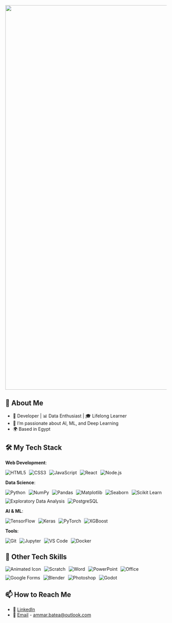 <p align="center">
  <img src="https://github.com/user-attachments/assets/71f68e9e-d361-423d-b619-389561cea966" alt="Ammar Yasser" width="1200"/>
</p>



## 🎯 About Me
- 🔧 Developer | 📊 Data Enthusiast | 🎓 Lifelong Learner
- 🧠 I’m passionate about AI, ML, and Deep Learning
- 🌍 Based in Egypt

## 🛠️ My Tech Stack

**Web Development**:
<div style="display: flex; flex-wrap: wrap; gap: 10px;">
  <img src="https://img.shields.io/badge/HTML5-E34F26?style=for-the-badge&logo=html5&logoColor=white" alt="HTML5" style="transition: transform 0.3s ease;"/>
  <img src="https://img.shields.io/badge/CSS3-1572B6?style=for-the-badge&logo=css3&logoColor=white" alt="CSS3" style="transition: transform 0.3s ease;"/>
  <img src="https://img.shields.io/badge/JavaScript-F7DF1E?style=for-the-badge&logo=javascript&logoColor=black" alt="JavaScript" style="transition: transform 0.3s ease;"/>
  <img src="https://img.shields.io/badge/React-61DAFB?style=for-the-badge&logo=react&logoColor=black" alt="React" style="transition: transform 0.3s ease;"/>
  <img src="https://img.shields.io/badge/Node.js-339933?style=for-the-badge&logo=node.js&logoColor=white" alt="Node.js" style="transition: transform 0.3s ease;"/>
</div>

**Data Science**:
<div style="display: flex; flex-wrap: wrap; gap: 10px;">
  <img src="https://img.shields.io/badge/Python-3776AB?style=for-the-badge&logo=python&logoColor=white" alt="Python" style="transition: transform 0.3s ease;"/>
  <img src="https://img.shields.io/badge/NumPy-013243?style=for-the-badge&logo=numpy&logoColor=white" alt="NumPy" style="transition: transform 0.3s ease;"/>
  <img src="https://img.shields.io/badge/Pandas-150458?style=for-the-badge&logo=pandas&logoColor=white" alt="Pandas" style="transition: transform 0.3s ease;"/>
  <img src="https://img.shields.io/badge/Matplotlib-003B57?style=for-the-badge&logo=matplotlib&logoColor=white" alt="Matplotlib" style="transition: transform 0.3s ease;"/>
  <img src="https://img.shields.io/badge/Seaborn-FF9E3D?style=for-the-badge&logo=seaborn&logoColor=white" alt="Seaborn" style="transition: transform 0.3s ease;"/>
  <img src="https://img.shields.io/badge/Scikit%20Learn-F7931E?style=for-the-badge&logo=scikit-learn&logoColor=white" alt="Scikit Learn" style="transition: transform 0.3s ease;"/>
  <img src="https://img.shields.io/badge/EDA-000000?style=for-the-badge&logo=python&logoColor=white" alt="Exploratory Data Analysis" style="transition: transform 0.3s ease;"/>
  <img src="https://img.shields.io/badge/PostgreSQL-4169E1?style=for-the-badge&logo=postgresql&logoColor=white" alt="PostgreSQL" style="transition: transform 0.3s ease;"/>
</div>

**AI & ML**:
<div style="display: flex; flex-wrap: wrap; gap: 10px;">
  <img src="https://img.shields.io/badge/TensorFlow-FF6F00?style=for-the-badge&logo=tensorflow&logoColor=white" alt="TensorFlow" style="transition: transform 0.3s ease;"/>
  <img src="https://img.shields.io/badge/Keras-D00000?style=for-the-badge&logo=keras&logoColor=white" alt="Keras" style="transition: transform 0.3s ease;"/>
  <img src="https://img.shields.io/badge/PyTorch-EE4C2C?style=for-the-badge&logo=pytorch&logoColor=white" alt="PyTorch" style="transition: transform 0.3s ease;"/>
  <img src="https://img.shields.io/badge/XGBoost-FF9900?style=for-the-badge&logo=xgboost&logoColor=white" alt="XGBoost" style="transition: transform 0.3s ease;"/>
</div>

**Tools**:
<div style="display: flex; flex-wrap: wrap; gap: 10px;">
  <img src="https://img.shields.io/badge/Git-F05032?style=for-the-badge&logo=git&logoColor=white" alt="Git" style="transition: transform 0.3s ease;"/>
  <img src="https://img.shields.io/badge/Jupyter-F37626?style=for-the-badge&logo=jupyter&logoColor=white" alt="Jupyter" style="transition: transform 0.3s ease;"/>
  <img src="https://img.shields.io/badge/VS%20Code-007ACC?style=for-the-badge&logo=visual-studio-code&logoColor=white" alt="VS Code" style="transition: transform 0.3s ease;"/>
  <img src="https://img.shields.io/badge/Docker-2496ED?style=for-the-badge&logo=docker&logoColor=white" alt="Docker" style="transition: transform 0.3s ease;"/>
</div>

## 🌟 Other Tech Skills
<div style="display: flex; flex-wrap: wrap; gap: 10px;">
  <img src="https://media.giphy.com/media/your-animated-icon.gif" alt="Animated Icon" style="transition: transform 0.3s ease;"/>
  <img src="https://img.shields.io/badge/Scratch-FFC107?style=for-the-badge&logo=scratch&logoColor=black" alt="Scratch" style="transition: transform 0.3s ease;"/>
  <img src="https://img.shields.io/badge/Word-0078D4?style=for-the-badge&logo=microsoft-word&logoColor=white" alt="Word" style="transition: transform 0.3s ease;"/>
  <img src="https://img.shields.io/badge/PowerPoint-FF0000?style=for-the-badge&logo=microsoft-powerpoint&logoColor=white" alt="PowerPoint" style="transition: transform 0.3s ease;"/>
  <img src="https://img.shields.io/badge/Office-0078D4?style=for-the-badge&logo=microsoft-office&logoColor=white" alt="Office" style="transition: transform 0.3s ease;"/>
  <img src="https://img.shields.io/badge/Google%20Forms-4285F4?style=for-the-badge&logo=google-forms&logoColor=white" alt="Google Forms" style="transition: transform 0.3s ease;"/>
  <img src="https://img.shields.io/badge/Blender-F5792A?style=for-the-badge&logo=blender&logoColor=white" alt="Blender" style="transition: transform 0.3s ease;"/>
  <img src="https://img.shields.io/badge/Photoshop-31A8FF?style=for-the-badge&logo=adobe-photoshop&logoColor=white" alt="Photoshop" style="transition: transform 0.3s ease;"/>
  <img src="https://img.shields.io/badge/Godot Engine-3C3C3C?style=for-the-badge&logo=godot&logoColor=white" alt="Godot" style="transition: transform 0.3s ease;"/>
</div>

## 📫 How to Reach Me
- 💬 [LinkedIn](https://www.linkedin.com/in/ammar-yasser-92a2622b9/)
- 📧 [Email](mailto:ammar.batea@outlook.com) - ammar.batea@outlook.com
